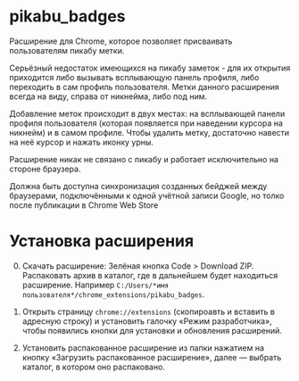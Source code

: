 # pikabu_badges

Расширение для Chrome, которое позволяет присваивать пользователям пикабу метки.

Серьёзный недостаток имеющихся на пикабу заметок - для их открытия приходится либо вызывать всплывающую панель профиля, либо переходить в сам профиль пользователя.
Метки данного расширения всегда на виду, справа от никнейма, либо под ним.

Добавление меток происходит в двух местах: на всплывающей панели профиля пользователя (которая появляется при наведении курсора на никнейм) и в самом профиле.
Чтобы удалить метку, достаточно навести на неё курсор и нажать иконку урны.

Расширение никак не связано с пикабу и работает исключительно на стороне браузера.

Должна быть доступна синхронизация созданных бейджей между браузерами, подключёнными к одной учётной записи Google, но толко после публикации в Chrome Web Store


# Установка расширения

0. Скачать расширение: Зелёная кнопка Code > Download ZIP. Распаковать архив в каталог, где в дальнейшем будет находиться расширение. Например `C:/Users/*имя пользователя*/chrome_extensions/pikabu_badges`.

1. Открыть страницу `chrome://extensions` (скопироавть и вставить в адресную строку) и установить галочку «Режим разработчика», чтобы появились кнопки для установки и обновления расширений.

2. Установить распакованное расширение из папки нажатием на кнопку «Загрузить распакованное расширение», далее — выбрать каталог, в котором оно распаковано.
